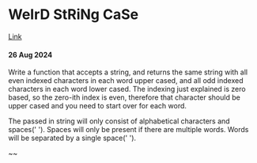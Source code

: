 # WeIrD StRiNg CaSe
[Link](https://www.codewars.com/kata/52b757663a95b11b3d00062d/train/javascript)

#### 26 Aug 2024

Write a function that accepts a string, and returns the same string with all even indexed characters in each word upper cased, and all odd indexed characters in each word lower cased. The indexing just explained is zero based, so the zero-ith index is even, therefore that character should be upper cased and you need to start over for each word.

The passed in string will only consist of alphabetical characters and spaces(' '). Spaces will only be present if there are multiple words. Words will be separated by a single space(' ').


~~